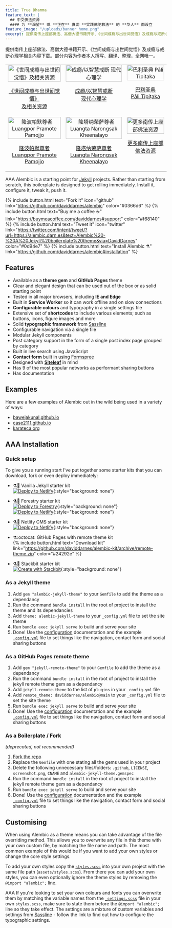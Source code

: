 ```yaml
---
title: True Dhamma
feature_text: |
  ## 中文佛法资源
  #### 为 **渴望** 或 **正在** 真切 **实践佛陀教法** 的 **华人** 而设立
feature_image: "/uploads/banner_home.png"
excerpt: 提供南传上座部佛法、高僧大德书籍开示、《世间成瘾与出世间觉悟》及成瘾与戒断心理学相关内容下载。部分内容为作者本人撰写、翻译、整理，全网唯一。
---
```


提供南传上座部佛法、高僧大德书籍开示、《世间成瘾与出世间觉悟》及成瘾与戒断心理学相关内容下载。部分内容为作者本人撰写、翻译、整理，全网唯一。

<!-- 图片和文字网格 -->
<table style="width:100%; border: none;">
  <tr style="border: none;">
    <td style="text-align: center; border: none; vertical-align: top;">
      <a href="/book/enlightment/">
        <img src="/uploads/banner1.png" alt="《世间成瘾与出世间觉悟》及相关资源" style="width: 100%; max-width: 300px;">
        <p>《世间成瘾与出世间觉悟》<br>及相关资源</p>
      </a>
    </td>
    <td style="text-align: center; border: none; vertical-align: top;">
      <a href="/addition/">
        <img src="/uploads/banner2.jpg" alt="成瘾/以智慧戒断 现代心理学" style="width: 100%; max-width: 300px;">
        <p>成瘾/以智慧戒断<br>现代心理学</p>
      </a>
    </td>
    <td style="text-align: center; border: none; vertical-align: top;">
      <a href="/tipitaka/">
        <img src="/uploads/banner3.png" alt="巴利圣典 Pāli Tipiṭaka" style="width: 100%; max-width: 300px;">
        <p>巴利圣典<br>Pāli Tipiṭaka</p>
      </a>
    </td>
  </tr>
  <tr style="border: none;">
    <td style="text-align: center; border: none; vertical-align: top;">
      <a href="/luangpor_pramote/">
        <img src="/uploads/banner4.jpg" alt="隆波帕默尊者 Luangpor Pramote Pamojjo" style="width: 100%; max-width: 300px;">
        <p>隆波帕默尊者<br>Luangpor Pramote Pamojjo</p>
      </a>
    </td>
    <td style="text-align: center; border: none; vertical-align: top;">
      <a href="/luangta_narongsak/">
        <img src="/uploads/banner5.jpg" alt="隆塔纳荣萨尊者 Luangta Narongsak Kheenalayo" style="width: 100%; max-width: 300px;">
        <p>隆塔纳荣萨尊者<br>Luangta Narongsak Kheenalayo</p>
      </a>
    </td>
    <td style="text-align: center; border: none; vertical-align: top;">
      <a href="/theravada/">
        <img src="/uploads/banner6.jpg" alt="更多南传上座部佛法资源" style="width: 100%; max-width: 300px;">
        <p>更多南传上座部<br>佛法资源</p>
      </a>
    </td>
  </tr>
</table>


AAA Alembic is a starting point for [Jekyll](https://jekyllrb.com/) projects. Rather than starting from scratch, this boilerplate is designed to get rolling immediately. Install it, configure it, tweak it, push it.

{% include button.html text="Fork it" icon="github" link="https://github.com/daviddarnes/alembic" color="#0366d6" %} {% include button.html text="Buy me a coffee ☕️" link="https://buymeacoffee.com/daviddarnes#support" color="#f68140" %} {% include button.html text="Tweet it" icon="twitter" link="https://twitter.com/intent/tweet/?url=https://alembic.darn.es&text=Alembic%20-%20A%20Jekyll%20boilerplate%20theme&via=DavidDarnes" color="#0d94e7" %} {% include button.html text="Install Alembic ⚗️" link="https://github.com/daviddarnes/alembic#installation" %}

## Features

- Available as a **theme gem** and **GitHub Pages** theme
- Clear and elegant design that can be used out of the box or as solid starting point
- Tested in all major browsers, including **IE and Edge**
- Built in **Service Worker** so it can work offline and on slow connections
- **Configurable colours** and typography in a single settings file
- Extensive set of **shortcodes** to include various elements; such as buttons, icons, figure images and more
- Solid **typographic framework** from [Sassline](https://sassline.com/)
- Configurable navigation via a single file
- Modular Jekyll components
- Post category support in the form of a single post index page grouped by category
- Built in live search using JavaScript
- **Contact form** built in using [Formspree](https://formspree.io/)
- Designed with **[Siteleaf](https://www.siteleaf.com/)** in mind
- Has 9 of the most popular networks as performant sharing buttons
- Has documentation

## Examples

Here are a few examples of Alembic out in the wild being used in a variety of ways:

- [bawejakunal.github.io](https://bawejakunal.github.io/)
- [case2111.github.io](https://case2111.github.io/)
- [karateca.org](https://www.karateca.org/)

## AAA Installation

### Quick setup

To give you a running start I've put together some starter kits that you can download, fork or even deploy immediately:

- ⚗️🍨 Vanilla Jekyll starter kit  
  [![Deploy to Netlify](https://www.netlify.com/img/deploy/button.svg)](https://app.netlify.com/start/deploy?repository=https://github.com/daviddarnes/alembic-kit){:style="background: none"}
- ⚗️🌲 Forestry starter kit  
  [![Deploy to Forestry](https://assets.forestry.io/import-to-forestry.svg)](https://app.forestry.io/quick-start?repo=daviddarnes/alembic-forestry-kit&engine=jekyll){:style="background: none"}  
  [![Deploy to Netlify](https://www.netlify.com/img/deploy/button.svg)](https://app.netlify.com/start/deploy?repository=https://github.com/daviddarnes/alembic-forestry-kit){:style="background: none"}
- ⚗️💠 Netlify CMS starter kit  
  [![Deploy to Netlify](https://www.netlify.com/img/deploy/button.svg)](https://app.netlify.com/start/deploy?repository=https://github.com/daviddarnes/alembic-netlifycms-kit&stack=cms){:style="background: none"}

- ⚗️:octocat: GitHub Pages with remote theme kit  
  {% include button.html text="Download kit" link="https://github.com/daviddarnes/alembic-kit/archive/remote-theme.zip" color="#24292e" %}
- ⚗️🚀 Stackbit starter kit  
  [![Create with Stackbit](https://assets.stackbit.com/badge/create-with-stackbit.svg)](https://app.stackbit.com/create?theme=https://github.com/daviddarnes/alembic-stackbit-kit){:style="background: none"}

### As a Jekyll theme

1. Add `gem "alembic-jekyll-theme"` to your `Gemfile` to add the theme as a dependancy
2. Run the command `bundle install` in the root of project to install the theme and its dependancies
3. Add `theme: alembic-jekyll-theme` to your `_config.yml` file to set the site theme
4. Run `bundle exec jekyll serve` to build and serve your site
5. Done! Use the [configuration](#configuration) documentation and the example [`_config.yml`](https://github.com/daviddarnes/alembic/blob/master/_config.yml) file to set things like the navigation, contact form and social sharing buttons

### As a GitHub Pages remote theme

1. Add `gem "jekyll-remote-theme"` to your `Gemfile` to add the theme as a dependancy
2. Run the command `bundle install` in the root of project to install the jekyll remote theme gem as a dependancy
3. Add `jekyll-remote-theme` to the list of `plugins` in your `_config.yml` file
4. Add `remote_theme: daviddarnes/alembic@main` to your `_config.yml` file to set the site theme
5. Run `bundle exec jekyll serve` to build and serve your site
6. Done! Use the [configuration](#configuration) documentation and the example [`_config.yml`](https://github.com/daviddarnes/alembic/blob/master/_config.yml) file to set things like the navigation, contact form and social sharing buttons

### As a Boilerplate / Fork

_(deprecated, not recommended)_

1. [Fork the repo](https://github.com/daviddarnes/alembic#fork-destination-box)
2. Replace the `Gemfile` with one stating all the gems used in your project
3. Delete the following unnecessary files/folders: `.github`, `LICENSE`, `screenshot.png`, `CNAME` and `alembic-jekyll-theme.gemspec`
4. Run the command `bundle install` in the root of project to install the jekyll remote theme gem as a dependancy
5. Run `bundle exec jekyll serve` to build and serve your site
6. Done! Use the [configuration](#configuration) documentation and the example [`_config.yml`](https://github.com/daviddarnes/alembic/blob/master/_config.yml) file to set things like the navigation, contact form and social sharing buttons

## Customising

When using Alembic as a theme means you can take advantage of the file overriding method. This allows you to overwrite any file in this theme with your own custom file, by matching the file name and path. The most common example of this would be if you want to add your own styles or change the core style settings.

To add your own styles copy the [`styles.scss`](https://github.com/daviddarnes/alembic/blob/master/assets/styles.scss) into your own project with the same file path (`assets/styles.scss`). From there you can add your own styles, you can even optionally ignore the theme styles by removing the `@import "alembic";` line.

AAA If you're looking to set your own colours and fonts you can overwrite them by matching the variable names from the [`_settings.scss`](https://github.com/daviddarnes/alembic/blob/master/_sass/_settings.scss) file in your own `styles.scss`, make sure to state them before the `@import "alembic";` line so they take effect. The settings are a mixture of custom variables and settings from [Sassline](https://medium.com/@jakegiltsoff/sassline-v2-0-e424b2881e7e) - follow the link to find out how to configure the typographic settings.
